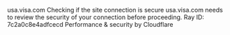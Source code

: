 usa.visa.com
Checking if the site connection is secure
usa.visa.com needs to review the security of your connection before proceeding.
Ray ID: 7c2a0c8e4adfcecd
Performance & security by Cloudflare